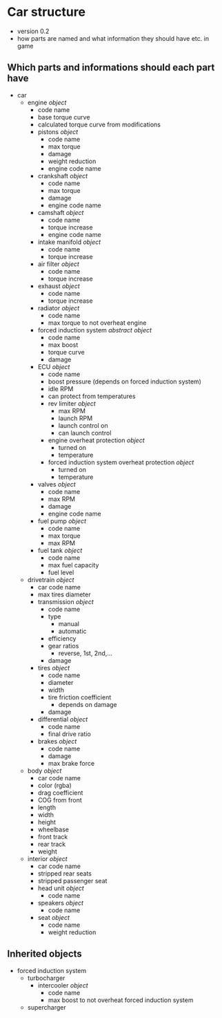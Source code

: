 # Car structure
- version 0.2
- how parts are named and what information they should have etc. in game

## Which parts and informations should each part have
- car
    - engine *object*
        - code name
        - base torque curve
        - calculated torque curve from modifications
        - pistons *object*
            - code name
            - max torque
            - damage
            - weight reduction
            - engine code name
        - crankshaft *object*
            - code name
            - max torque
            - damage
            - engine code name
        - camshaft *object*
            - code name
            - torque increase
            - engine code name
        - intake manifold *object*
            - code name
            - torque increase
        - air filter *object*
            - code name
            - torque increase
        - exhaust *object*
            - code name
            - torque increase
        - radiator *object*
            - code name
            - max torque to not overheat engine
        - forced induction system *abstract object*
            - code name
            - max boost
            - torque curve
            - damage
        - ECU *object*
            - code name
            - boost pressure (depends on forced induction system)
            - idle RPM
            - can protect from temperatures
            - rev limiter *object*
                - max RPM
                - launch RPM
                - launch control on
                - can launch control
            - engine overheat protection *object*
                - turned on
                - temperature
            - forced induction system overheat protection *object*
                - turned on
                - temperature
        - valves *object*
            - code name
            - max RPM
            - damage
            - engine code name
        - fuel pump *object*
            - code name
            - max torque
            - max RPM
        - fuel tank *object*
            - code name
            - max fuel capacity
            - fuel level
    - drivetrain *object*
        - car code name
        - max tires diameter
        - transmission *object*
            - code name
            - type
                - manual
                - automatic
            - efficiency
            - gear ratios
                - reverse, 1st, 2nd,...
            - damage
        - tires *object*
            - code name
            - diameter
            - width
            - tire friction coefficient
                - depends on damage
            - damage
        - differential *object*
            - code name
            - final drive ratio
        - brakes *object*
            - code name
            - damage
            - max brake force
    - body *object*
        - car code name
        - color (rgba)
        - drag coefficient
        - COG from front
        - length
        - width
        - height
        - wheelbase
        - front track
        - rear track
        - weight
    - interior *object*
        - car code name
        - stripped rear seats
        - stripped passenger seat
        - head unit *object*
            - code name
        - speakers *object*
            - code name
        - seat *object*
            - code name
            - weight reduction
        
## Inherited objects
- forced induction system
    - turbocharger
        - intercooler *object*
            - code name
            - max boost to not overheat forced induction system
    - supercharger